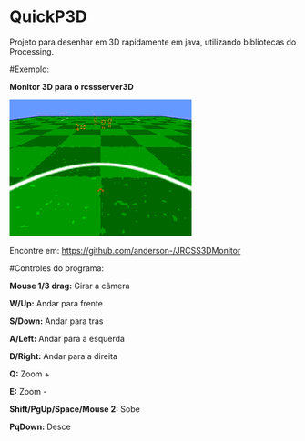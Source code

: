 QuickP3D
================

Projeto para desenhar em 3D rapidamente em java, utilizando bibliotecas do Processing.

#Exemplo:

**Monitor 3D para o rcssserver3D**

![Output sample](https://github.com/anderson-/JRCSS3DMonitor/raw/master/ex.gif)

Encontre em: https://github.com/anderson-/JRCSS3DMonitor

#Controles do programa:

**Mouse 1/3 drag:** Girar a câmera

**W/Up:** Andar para frente

**S/Down:** Andar para trás

**A/Left:** Andar para a esquerda

**D/Right:** Andar para a direita

**Q:** Zoom +

**E:** Zoom -

**Shift/PgUp/Space/Mouse 2:** Sobe

**PqDown:** Desce

